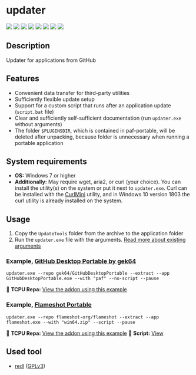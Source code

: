# updater

[![](https://img.shields.io/badge/OS-Windows-informational?logo=windows)](https://github.com/Zalexanninev15/updater)
[![](https://img.shields.io/badge/written_on-Rust-000000.svg?logo=rust)](https://github.com/Zalexanninev15/updater)
[![](https://img.shields.io/github/v/release/Zalexanninev15/updater)](https://github.com/Zalexanninev15/updater/releases/latest)
[![](https://img.shields.io/github/downloads/Zalexanninev15/updater/total.svg)](https://github.com/Zalexanninev15/updater/releases)
[![](https://img.shields.io/github/last-commit/Zalexanninev15/updater/main.svg)](https://github.com/Zalexanninev15/updater/commits/main)
[![](https://img.shields.io/github/stars/Zalexanninev15/updater.svg)](https://github.com/Zalexanninev15/updater/stargazers)
[![](https://img.shields.io/badge/license-MIT-blue.svg)](LICENSE)
[![](https://img.shields.io/badge/donate-Buy_Me_a_Coffee-F94400.svg)](https://zalexanninev15.jimdofree.com/buy-me-a-coffee)

## Description

Updater for applications from GitHub

## Features

- Convenient data transfer for third-party utilities
- Sufficiently flexible update setup
- Support for a custom script that runs after an application update (`script.bat` file)
- Clear and sufficiently self-sufficient documentation (run `updater.exe` without arguments)
- The folder `$PLUGINSDIR`, which is contained in paf-portable, will be deleted after unpacking, because folder is unnecessary when running a portable application

## System requirements

- **OS:** Windows 7 or higher
- **Additionally:** May require wget, aria2, or curl (your choice). You can install the utility(s) on the system or put it next to `updater.exe`. Curl can be installed with the [CurlMini](https://github.com/Zalexanninev15/CurlMini) utility, and in Windows 10 version 1803 the curl utility is already installed on the system.

## Usage

1. Copy the `UpdateTools` folder from the archive to the application folder
2. Run the `updater.exe` file with the arguments. [Read more about existing arguments](https://github.com/Zalexanninev15/updater/blob/main/arguments.txt)

### Example, [GitHub Desktop Portable by gek64](https://github.com/gek64/GitHubDesktopPortable)

```batch
updater.exe --repo gek64/GitHubDesktopPortable --extract --app GitHubDesktopPortable.exe --with "paf" --no-script --pause
```

💾 **TCPU Repa:** [View the addon using this example](https://tcpu.ru/info/REPA/Work/GitHub%20Desktop/info.html)

### Example, [Flameshot Portable](https://github.com/flameshot-org/flameshot)

```batch
updater.exe --repo flameshot-org/flameshot --extract --app flameshot.exe --with "win64.zip" --script --pause
```

💾 **TCPU Repa:** [View the addon using this example](https://tcpu.ru/info/REPA/Multimedia/Flameshot/info.html)
📜 **Script:** [View](https://github.com/Zalexanninev15/updater/blob/main/script.bat)

## Used tool

- [redl](https://github.com/gek64/redl) ([GPLv3](https://github.com/gek64/redl/blob/main/LICENSE))
